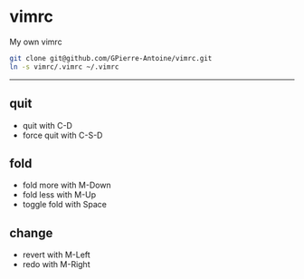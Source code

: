 # vimrc
My own vimrc

```bash
git clone git@github.com/GPierre-Antoine/vimrc.git
ln -s vimrc/.vimrc ~/.vimrc
```


---

## quit
* quit with C-D
* force quit with C-S-D

## fold
* fold more with M-Down
* fold less with M-Up
* toggle fold with Space

## change
* revert with M-Left
* redo   with M-Right
